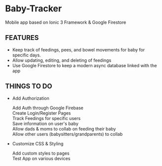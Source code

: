 Baby-Tracker
================
Mobile app based on Ionic 3 Framework &amp; Google Firestore

## FEATURES
* Keep track of feedings, pees, and bowel movements for baby for specific days.
* Allow updating, editing, and deleting of feedings
* Use Google Firestore to keep a modern async database linked with the app

## THINGS TO DO
+ Add Authorization

   Add Auth through Google Firebase  
   Create Login/Register Pages  
   Track Feedings for specific users  
   Save information on user's baby  
   Allow dads & moms to collab on feeding their baby  
   Allow other users (babysitters/grandparents) to collab  
   
+ Customize CSS & Styling
  
  Add custom styles to pages  
  Test App on various devices

